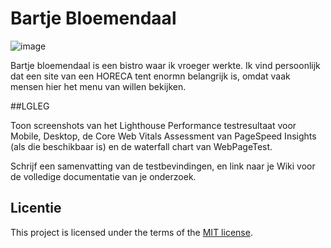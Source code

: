 

# Bartje Bloemendaal

![image](https://github.com/user-attachments/assets/e92ff27a-17c4-4851-8019-bea545577744)

Bartje bloemendaal is een bistro waar ik vroeger werkte. Ik vind persoonlijk dat een site van een HORECA tent enormn belangrijk is, omdat vaak mensen hier het menu van willen bekijken.

##LGLEG

Toon screenshots van het Lighthouse Performance testresultaat voor Mobile, Desktop, de Core Web Vitals Assessment van PageSpeed Insights (als die beschikbaar is) en de waterfall chart van WebPageTest.

Schrijf een samenvatting van de testbevindingen, en link naar je Wiki voor de volledige documentatie van je onderzoek.

## Licentie

This project is licensed under the terms of the [MIT license](./LICENSE).
